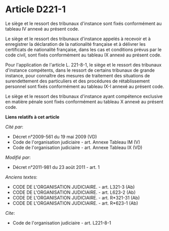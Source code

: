 # Article D221-1

Le siège et le ressort des tribunaux d'instance sont fixés conformément au tableau IV annexé au présent code. 

Le siège et le ressort des tribunaux d'instance appelés à recevoir et à enregistrer la déclaration de la nationalité
française et à délivrer les certificats de nationalité française, dans les cas et conditions prévus par le code civil, sont
fixés conformément au tableau IX annexé au présent code. 

Pour l'application de l'article L. 221-8-1, le siège et le ressort des tribunaux d'instance compétents, dans le ressort de
certains tribunaux de grande instance, pour connaître des mesures de traitement des situations de surendettement des
particuliers et des procédures de rétablissement personnel sont fixés conformément au tableau IX-I annexé au présent code. 

Le siège et le ressort des tribunaux d'instance ayant compétence exclusive en matière pénale sont fixés conformément au
tableau X annexé au présent code.

**Liens relatifs à cet article**

_Cité par_:

  - Décret n°2009-561 du 19 mai 2009 (VD)
  - Code de l'organisation judiciaire - art. Annexe Tableau IM (V)
  - Code de l'organisation judiciaire - art. Annexe Tableau IX (VD)

_Modifié par_:

  - Décret n°2011-981 du 23 août 2011 - art. 1

_Anciens textes_:

  - CODE DE L'ORGANISATION JUDICIAIRE. - art. L321-3 (Ab)
  - CODE DE L'ORGANISATION JUDICIAIRE. - art. L623-2 (Ab)
  - CODE DE L'ORGANISATION JUDICIAIRE. - art. R*321-31 (Ab)
  - CODE DE L'ORGANISATION JUDICIAIRE. - art. R*623-1 (Ab)

_Cite_:

  - Code de l'organisation judiciaire - art. L221-8-1
